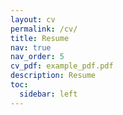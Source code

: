 ```yaml
---
layout: cv
permalink: /cv/
title: Resume
nav: true
nav_order: 5
cv_pdf: example_pdf.pdf
description: Resume
toc:
  sidebar: left
---
```

